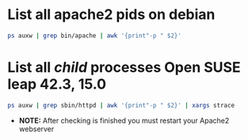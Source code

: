 # List all apache2 pids on debian
```bash
ps auxw | grep bin/apache | awk '{print"-p " $2}'
```
# List all *child* processes Open SUSE leap 42.3, 15.0
```bash
ps auxw | grep sbin/httpd | awk '{print"-p " $2}' | xargs strace
```
- **NOTE:** After checking is finished you must restart your Apache2 webserver
